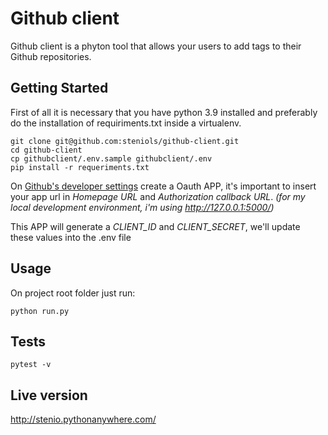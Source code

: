 
# Github client

Github client is a phyton tool that allows your users to add tags to their Github repositories.

## Getting Started

First of all it is necessary that you have python 3.9 installed and preferably do the installation of requiriments.txt inside a virtualenv.

```
git clone git@github.com:steniols/github-client.git
cd github-client
cp githubclient/.env.sample githubclient/.env
pip install -r requeriments.txt
```

On [Github's developer settings](https://github.com/settings/developers) create a Oauth APP, it's important to insert your app url in *Homepage URL* and *Authorization callback URL*.
*(for my local development environment, i'm using http://127.0.0.1:5000/)*

This APP will generate a *CLIENT_ID* and *CLIENT_SECRET*, we'll update these values into the .env file

## Usage

On project root folder just run:

```
python run.py
```

## Tests

```
pytest -v
```

## Live version

http://stenio.pythonanywhere.com/
